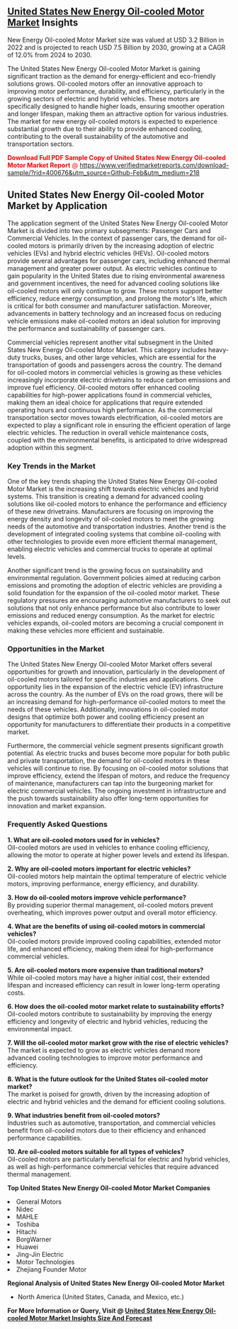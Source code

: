 <h2><a href="https://www.verifiedmarketreports.com/download-sample/?rid=400676&amp;utm_source=Github-Feb&amp;utm_medium=218" target="_blank">United States New Energy Oil-cooled Motor Market</a> Insights</h2><p>New Energy Oil-cooled Motor Market size was valued at USD 3.2 Billion in 2022 and is projected to reach USD 7.5 Billion by 2030, growing at a CAGR of 12.0% from 2024 to 2030.</p><p> <p>The United States New Energy Oil-cooled Motor Market is gaining significant traction as the demand for energy-efficient and eco-friendly solutions grows. Oil-cooled motors offer an innovative approach to improving motor performance, durability, and efficiency, particularly in the growing sectors of electric and hybrid vehicles. These motors are specifically designed to handle higher loads, ensuring smoother operation and longer lifespan, making them an attractive option for various industries. The market for new energy oil-cooled motors is expected to experience substantial growth due to their ability to provide enhanced cooling, contributing to the overall sustainability of the automotive and transportation sectors.</p> <p><p><span class=""><span style="color: #ff0000;"><strong>Download Full PDF Sample Copy of United States New Energy Oil-cooled Motor Market Report</strong> @ </span><a href="https://www.verifiedmarketreports.com/download-sample/?rid=400676&amp;utm_source=Github-Feb&amp;utm_medium=218" target="_blank">https://www.verifiedmarketreports.com/download-sample/?rid=400676&amp;utm_source=Github-Feb&amp;utm_medium=218</a></span></p></p> <h2>United States New Energy Oil-cooled Motor Market by Application</h2> <p>The application segment of the United States New Energy Oil-cooled Motor Market is divided into two primary subsegments: Passenger Cars and Commercial Vehicles. In the context of passenger cars, the demand for oil-cooled motors is primarily driven by the increasing adoption of electric vehicles (EVs) and hybrid electric vehicles (HEVs). Oil-cooled motors provide several advantages for passenger cars, including enhanced thermal management and greater power output. As electric vehicles continue to gain popularity in the United States due to rising environmental awareness and government incentives, the need for advanced cooling solutions like oil-cooled motors will only continue to grow. These motors support better efficiency, reduce energy consumption, and prolong the motor's life, which is critical for both consumer and manufacturer satisfaction. Moreover, advancements in battery technology and an increased focus on reducing vehicle emissions make oil-cooled motors an ideal solution for improving the performance and sustainability of passenger cars.</p> <p>Commercial vehicles represent another vital subsegment in the United States New Energy Oil-cooled Motor Market. This category includes heavy-duty trucks, buses, and other large vehicles, which are essential for the transportation of goods and passengers across the country. The demand for oil-cooled motors in commercial vehicles is growing as these vehicles increasingly incorporate electric drivetrains to reduce carbon emissions and improve fuel efficiency. Oil-cooled motors offer enhanced cooling capabilities for high-power applications found in commercial vehicles, making them an ideal choice for applications that require extended operating hours and continuous high performance. As the commercial transportation sector moves towards electrification, oil-cooled motors are expected to play a significant role in ensuring the efficient operation of large electric vehicles. The reduction in overall vehicle maintenance costs, coupled with the environmental benefits, is anticipated to drive widespread adoption within this segment.</p> <h3>Key Trends in the Market</h3> <p>One of the key trends shaping the United States New Energy Oil-cooled Motor Market is the increasing shift towards electric vehicles and hybrid systems. This transition is creating a demand for advanced cooling solutions like oil-cooled motors to enhance the performance and efficiency of these new drivetrains. Manufacturers are focusing on improving the energy density and longevity of oil-cooled motors to meet the growing needs of the automotive and transportation industries. Another trend is the development of integrated cooling systems that combine oil-cooling with other technologies to provide even more efficient thermal management, enabling electric vehicles and commercial trucks to operate at optimal levels.</p> <p>Another significant trend is the growing focus on sustainability and environmental regulation. Government policies aimed at reducing carbon emissions and promoting the adoption of electric vehicles are providing a solid foundation for the expansion of the oil-cooled motor market. These regulatory pressures are encouraging automotive manufacturers to seek out solutions that not only enhance performance but also contribute to lower emissions and reduced energy consumption. As the market for electric vehicles expands, oil-cooled motors are becoming a crucial component in making these vehicles more efficient and sustainable.</p> <h3>Opportunities in the Market</h3> <p>The United States New Energy Oil-cooled Motor Market offers several opportunities for growth and innovation, particularly in the development of oil-cooled motors tailored for specific industries and applications. One opportunity lies in the expansion of the electric vehicle (EV) infrastructure across the country. As the number of EVs on the road grows, there will be an increasing demand for high-performance oil-cooled motors to meet the needs of these vehicles. Additionally, innovations in oil-cooled motor designs that optimize both power and cooling efficiency present an opportunity for manufacturers to differentiate their products in a competitive market.</p> <p>Furthermore, the commercial vehicle segment presents significant growth potential. As electric trucks and buses become more popular for both public and private transportation, the demand for oil-cooled motors in these vehicles will continue to rise. By focusing on oil-cooled motor solutions that improve efficiency, extend the lifespan of motors, and reduce the frequency of maintenance, manufacturers can tap into the burgeoning market for electric commercial vehicles. The ongoing investment in infrastructure and the push towards sustainability also offer long-term opportunities for innovation and market expansion.</p> <h3>Frequently Asked Questions</h3> <p><b>1. What are oil-cooled motors used for in vehicles?</b><br>Oil-cooled motors are used in vehicles to enhance cooling efficiency, allowing the motor to operate at higher power levels and extend its lifespan.</p> <p><b>2. Why are oil-cooled motors important for electric vehicles?</b><br>Oil-cooled motors help maintain the optimal temperature of electric vehicle motors, improving performance, energy efficiency, and durability.</p> <p><b>3. How do oil-cooled motors improve vehicle performance?</b><br>By providing superior thermal management, oil-cooled motors prevent overheating, which improves power output and overall motor efficiency.</p> <p><b>4. What are the benefits of using oil-cooled motors in commercial vehicles?</b><br>Oil-cooled motors provide improved cooling capabilities, extended motor life, and enhanced efficiency, making them ideal for high-performance commercial vehicles.</p> <p><b>5. Are oil-cooled motors more expensive than traditional motors?</b><br>While oil-cooled motors may have a higher initial cost, their extended lifespan and increased efficiency can result in lower long-term operating costs.</p> <p><b>6. How does the oil-cooled motor market relate to sustainability efforts?</b><br>Oil-cooled motors contribute to sustainability by improving the energy efficiency and longevity of electric and hybrid vehicles, reducing the environmental impact.</p> <p><b>7. Will the oil-cooled motor market grow with the rise of electric vehicles?</b><br>The market is expected to grow as electric vehicles demand more advanced cooling technologies to improve motor performance and efficiency.</p> <p><b>8. What is the future outlook for the United States oil-cooled motor market?</b><br>The market is poised for growth, driven by the increasing adoption of electric and hybrid vehicles and the demand for efficient cooling solutions.</p> <p><b>9. What industries benefit from oil-cooled motors?</b><br>Industries such as automotive, transportation, and commercial vehicles benefit from oil-cooled motors due to their efficiency and enhanced performance capabilities.</p> <p><b>10. Are oil-cooled motors suitable for all types of vehicles?</b><br>Oil-cooled motors are particularly beneficial for electric and hybrid vehicles, as well as high-performance commercial vehicles that require advanced thermal management.</p> </p><p><strong>Top United States New Energy Oil-cooled Motor Market Companies</strong></p><div data-test-id=""><p><li>General Motors</li><li> Nidec</li><li> MAHLE</li><li> Toshiba</li><li> Hitachi</li><li> BorgWarner</li><li> Huawei</li><li> Jing-Jin Electric</li><li> Motor Technologies</li><li> Zhejiang Founder Motor</li></p><div><strong>Regional Analysis of&nbsp;United States New Energy Oil-cooled Motor Market</strong></div><ul><li dir="ltr"><p dir="ltr">North America&nbsp;(United States, Canada, and Mexico, etc.)</p></li></ul><p><strong>For More Information or Query, Visit @&nbsp;</strong><strong><a href="https://www.verifiedmarketreports.com/product/new-energy-oil-cooled-motor-market/?utm_source=Github-Feb&amp;utm_medium=218" target="_blank">United States New Energy Oil-cooled Motor Market Insights Size And Forecast</a></strong></p></div>
